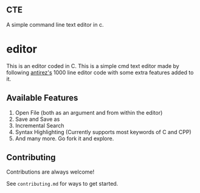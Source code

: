## CTE
A simple command line text editor in c.

# editor

This is an editor coded in C. This is a simple cmd text editor made by following [antirez's](http://antirez.com/news/108) 1000 line editor code with some extra features added to it. 

## Available Features 

1. Open File (both as an argument and from within the editor)
2. Save and Save as
3. Incremental Search
4. Syntax Highlighting (Currently supports most keywords of C and CPP)
5. And many more. Go fork it and explore.


## Contributing

Contributions are always welcome!

See `contributing.md` for ways to get started.
